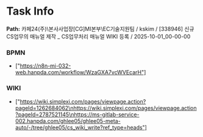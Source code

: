 # Task Info

**Path:** 카페24(주)\본사사업장\[CG]MI본부\EC기술지원팀 / kskim / [338946] 신규 CS업무의 매뉴얼 제작 _ CS업무처리 매뉴얼 WIKI 등록 / 2025-10-01_00-00-00

### BPMN
- ["https://n8n-mi-032-web.hanpda.com/workflow/WzaGXA7vcWVEcarH"]

### WIKI
- ["https://wiki.simplexi.com/pages/viewpage.action?pageId=1262684062\nhttps://wiki.simplexi.com/pages/viewpage.action?pageId=2787521145\nhttps://ms-gitlab-service-002.hanpda.com/ghlee05/ghlee05-meta-auto/-/tree/ghlee05/cs_wiki_write?ref_type=heads"]

